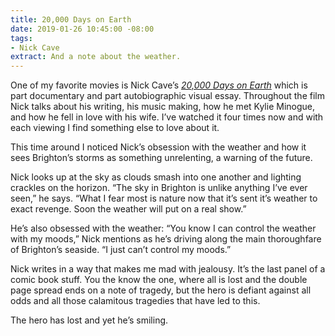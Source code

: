 ```yaml
---
title: 20,000 Days on Earth
date: 2019-01-26 10:45:00 -08:00
tags:
- Nick Cave
extract: And a note about the weather.
---
```


One of my favorite movies is Nick Cave’s *[20,000 Days on Earth](https://letterboxd.com/film/20000-days-on-earth/)* which is part documentary and part autobiographic visual essay. Throughout the film Nick talks about his writing, his music making, how he met Kylie Minogue, and how he fell in love with his wife. I’ve watched it four times now and with each viewing I find something else to love about it. 

This time around I noticed Nick’s obsession with the weather and how it sees Brighton’s storms as something unrelenting, a warning of the future. 

Nick looks up at the sky as clouds smash into one another and lighting crackles on the horizon. “The sky in Brighton is unlike anything I’ve ever seen,” he says. “What I fear most is nature now that it’s sent it’s weather to exact revenge. Soon the weather will put on a real show.”

He’s also obsessed with the weather: “You know I can control the weather with my moods,” Nick mentions as he’s driving along the main thoroughfare of Brighton’s seaside. “I just can’t control my moods.”

Nick writes in a way that makes me mad with jealousy. It’s the last panel of a comic book stuff. You the know the one, where all is lost and the double page spread ends on a note of tragedy, but the hero is defiant against all odds and all those calamitous tragedies that have led to this. 

The hero has lost and yet he’s smiling. 